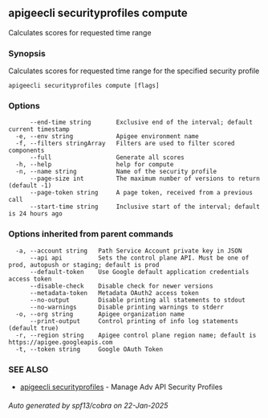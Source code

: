 ## apigeecli securityprofiles compute

Calculates scores for requested time range

### Synopsis

Calculates scores for requested time range for the specified security profile

```
apigeecli securityprofiles compute [flags]
```

### Options

```
      --end-time string       Exclusive end of the interval; default current timestamp
  -e, --env string            Apigee environment name
  -f, --filters stringArray   Filters are used to filter scored components
      --full                  Generate all scores
  -h, --help                  help for compute
  -n, --name string           Name of the security profile
      --page-size int         The maximum number of versions to return (default -1)
      --page-token string     A page token, received from a previous call
      --start-time string     Inclusive start of the interval; default is 24 hours ago
```

### Options inherited from parent commands

```
  -a, --account string   Path Service Account private key in JSON
      --api api          Sets the control plane API. Must be one of prod, autopush or staging; default is prod
      --default-token    Use Google default application credentials access token
      --disable-check    Disable check for newer versions
      --metadata-token   Metadata OAuth2 access token
      --no-output        Disable printing all statements to stdout
      --no-warnings      Disable printing warnings to stderr
  -o, --org string       Apigee organization name
      --print-output     Control printing of info log statements (default true)
  -r, --region string    Apigee control plane region name; default is https://apigee.googleapis.com
  -t, --token string     Google OAuth Token
```

### SEE ALSO

* [apigeecli securityprofiles](apigeecli_securityprofiles.md)	 - Manage Adv API Security Profiles

###### Auto generated by spf13/cobra on 22-Jan-2025
